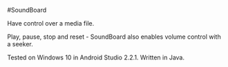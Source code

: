 #SoundBoard

Have control over a media file.

Play, pause, stop and reset -
SoundBoard also enables volume control with a seeker.

Tested on Windows 10 in Android Studio 2.2.1. Written in Java.